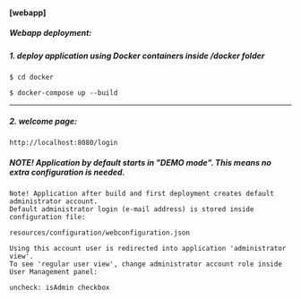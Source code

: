 #### [webapp]

##### Webapp deployment:
    
##### 1. deploy application using Docker containers inside /docker folder

    $ cd docker

    $ docker-compose up --build

-------------------------------------------------------------------------------------
##### 2. welcome page:
 
    http://localhost:8080/login

##### NOTE! Application by default starts in "DEMO mode". This means no extra configuration is needed.

    Note! Application after build and first deployment creates default administrator account.
    Default administrator login (e-mail address) is stored inside configuration file: 
    
    resources/configuration/webconfiguration.json
    
    Using this account user is redirected into application 'administrator view'.
    To see 'regular user view', change administrator account role inside User Management panel:
    
    uncheck: isAdmin checkbox
    
     

     
